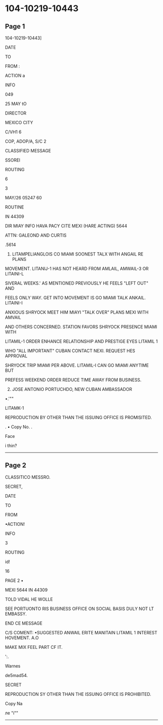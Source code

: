 # 104-10219-10443

## Page 1

104-10219-10443]

DATE

TO

FROM :

ACTION a

INFO

049

25 MAY tO

DIRECTOR

MEXICO CITY

C/VH1 6

COP, ADOP/A, S/C 2

CLASSIFIED MESSAGE

SSOREI

ROUTING

6

3

MAY/26 05247 60

ROUTINE

IN 44309

DIR MIAY INFO HAVA PACY CITE MEXI (HARE ACTING) 5644

ATTN: GALEOND AND CURTIS

.5614

1. LITAMPELIANGLOIS CO MIAMI SOONEST TALX WITH ANGAIL RE PLANS

MOVEMENT. LITANIJ-1 HAS NOT HEARD FROM AMLAIL, AMWAIL-3 OR LITAINI-L

SIVERAL WEEKS.' AS MENTIONED PREVIOUSLY HE FEELS "LEFT OUT" AND

FEELS ONLY WAY. GET INTO MOVEMENT IS GO MIAMI TALK ANKAIL. LITAINI-I

ANXIOUS SHRYOCK MEET HIM MIAYI "TALK OVER" PLANS MEXI WITH AMVAIL

AND OTHERS CONCERNED. STATION FAVORS SHRYOCK PRESENCE MIAMI WITH

LITAMIL-1 ORDER ENHANCE RELATIONSHIP AND PRESTIGE EYES LITAMIL 1

WHO "ALL IMPORTANT" CUBAN CONTACT NEXI. REQUEST HES APPROVAL

SHRYOCK TRIP MIAMI PER ABOVE. LITAMIL-I CAN GO MIAMI ANYTIME BUT

PREFESS WEEKEND ORDER REDUCE TIME AWAY FROM BUSINESS.

2. JOSE ANTONIO PORTUCHDO, NEW CUBAN AMBASSADOR

•.'""

LITAMK-1

REPRODUCTION BY OTHER THAN THE ISSUING OFFICE IS PROMISITED.

. • Copy No. .

Face

i thin?

---

## Page 2

CLASSITICO MESSRO.

SECRET,

DATE

TO

FROM

•ACTION!

INFO

3

ROUTING

id!

16

PAGE 2 •

MEXI 5644 IN 44309

TOLD VIDAL HE WOLLE

SEE PORTUONTO RIS BUSINESS OFFICE ON SOCIAL BASIS DULY NOT LT EMBASSY.

END CE MESSAGE

C/S COMENT: •SUGGESTED ANWAIL ERITE MANITAIN LITAMIL 1 INTEREST HOVEMENT. A.O

MAKE MIX FEEL PART CF IT.

':.

Warnes

de5mad54.

SECRET

REPRODUCTION SY OTHER THAN THE ISSUING OFFICE IS PROHIBITED.

Copy Na

ле "і""

---

